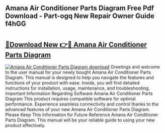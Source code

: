 ## Amana Air Conditioner Parts Diagram Free Pdf Download - Part-ogq New Repair Owner Guide f4hGG

# <h2><a href="http://dfkmfuf.blite.top/?on=Amana+Air+Conditioner+Parts+Diagram">🔗Download New 👉🔴 Amana Air Conditioner Parts Diagram</a></h2>

[![Amana Air Conditioner Parts Diagram download](https://i.imgur.com/lujVjoI.png)](http://dfkmfuf.blite.top/?on=Amana+Air+Conditioner+Parts+Diagram)
Greetings and welcome to the user manual for your newly bought Amana Air Conditioner Parts Diagram. This manual is designed to help you navigate the features and functions of your product with ease. Inside, you will find detailed instructions for installation, usage, maintenance, and troubleshooting. Important Information Regarding Software Amana Air Conditioner Parts Diagram This product requires compatible software for optimal performance. Experience seamless connectivity and control thanks to the advanced features of your new Amana Air Conditioner Parts Diagram. Please Keep This Information for Future Reference Amana Air Conditioner Parts Diagram. This manual will be your reliable guide to using your new product effectively.
